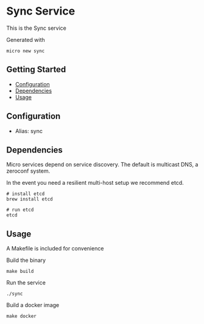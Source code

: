 # Sync Service

This is the Sync service

Generated with

```
micro new sync
```

## Getting Started

- [Configuration](#configuration)
- [Dependencies](#dependencies)
- [Usage](#usage)

## Configuration

- Alias: sync

## Dependencies

Micro services depend on service discovery. The default is multicast DNS, a zeroconf system.

In the event you need a resilient multi-host setup we recommend etcd.

```
# install etcd
brew install etcd

# run etcd
etcd
```

## Usage

A Makefile is included for convenience

Build the binary

```
make build
```

Run the service
```
./sync
```

Build a docker image
```
make docker
```